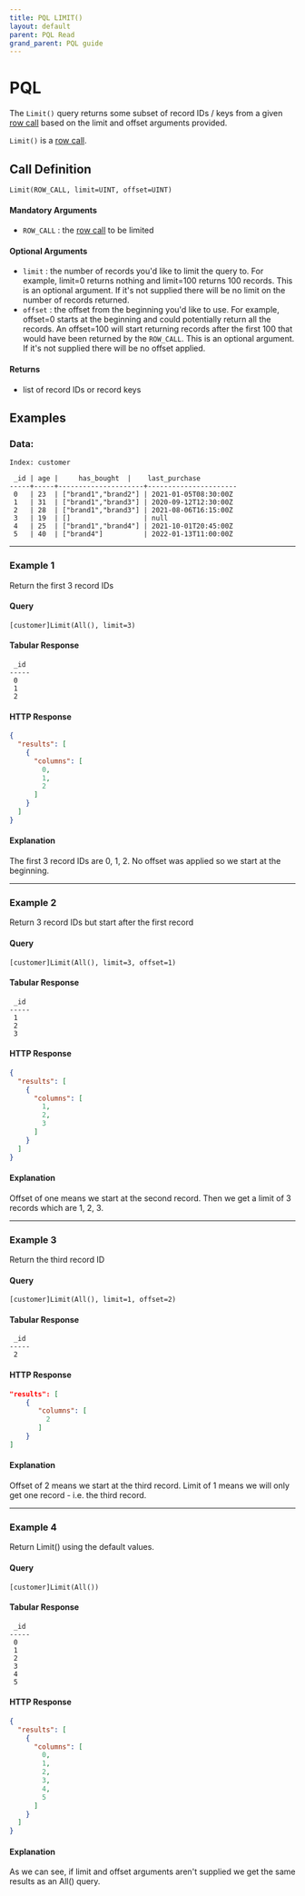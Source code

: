 ```yaml
---
title: PQL LIMIT()
layout: default
parent: PQL Read
grand_parent: PQL guide
---
```


# PQL

The `Limit()` query returns some subset of record IDs / keys from a given [row call](/docs/pql-guide/pql-read-home#row-calls) based on the limit and offset arguments provided.

`Limit()` is a [row call](/docs/pql-guide/pql-read-home#row-calls).

## Call Definition

```pql
Limit(ROW_CALL, limit=UINT, offset=UINT)
```

#### Mandatory Arguments
- `ROW_CALL` : the [row call](/docs/pql-guide/pql-read-home#row-calls) to be limited

#### Optional Arguments
- `limit` : the number of records you'd like to limit the query to. For example, limit=0 returns nothing and limit=100 returns 100 records. This is an optional argument. If it's not supplied there will be no limit on the number of records returned.
- `offset` : the offset from the beginning you'd like to use. For example, offset=0 starts at the beginning and could potentially return all the records. An offset=100 will start returning records after the first 100 that would have been returned by the `ROW_CALL`. This is an optional argument. If it's not supplied there will be no offset applied.

#### Returns

- list of record IDs or record keys


## Examples

### Data:

```
Index: customer

 _id | age |     has_bought	 |    last_purchase
-----+-----+---------------------+----------------------
 0   | 23  | ["brand1","brand2"] | 2021-01-05T08:30:00Z
 1   | 31  | ["brand1","brand3"] | 2020-09-12T12:30:00Z
 2   | 28  | ["brand1","brand3"] | 2021-08-06T16:15:00Z
 3   | 19  | []                  | null
 4   | 25  | ["brand1","brand4"] | 2021-10-01T20:45:00Z
 5   | 40  | ["brand4"]          | 2022-01-13T11:00:00Z
```
-----------------------------------------------------------------------
### Example 1
Return the first 3 record IDs

#### Query
```
[customer]Limit(All(), limit=3)
```

#### Tabular Response
```
 _id
-----
 0
 1
 2
```
#### HTTP Response
```json
{
  "results": [
    {
      "columns": [
        0,
        1,
        2
      ]
    }
  ]
}
```

#### Explanation
The first 3 record IDs are 0, 1, 2. No offset was applied so we start at the beginning.

-----------------------------------------------------------------------
### Example 2
Return 3 record IDs but start after the first record

#### Query
```
[customer]Limit(All(), limit=3, offset=1)
```
#### Tabular Response
```
 _id
-----
 1
 2
 3
```
#### HTTP Response
```json
{
  "results": [
    {
      "columns": [
        1,
        2,
        3
      ]
    }
  ]
}
```

#### Explanation
Offset of one means we start at the second record. Then we get a limit of 3 records which are 1, 2, 3.

-------------------------------------------------------------------------
### Example 3
Return the third record ID

#### Query
```
[customer]Limit(All(), limit=1, offset=2)
```
#### Tabular Response
```
 _id
-----
 2
```

#### HTTP Response
```json
"results": [
    {
       "columns": [
         2
       ]
    }
]
```

#### Explanation
Offset of 2 means we start at the third record. Limit of 1 means we will only get one record - i.e. the third record.

-------------------------------------------------------------------------
### Example 4
Return Limit() using the default values.

#### Query
```
[customer]Limit(All())
```
#### Tabular Response
```
 _id
-----
 0
 1
 2
 3
 4
 5
```

#### HTTP Response
```json
{
  "results": [
    {
      "columns": [
        0,
        1,
        2,
        3,
        4,
        5
      ]
    }
  ]
}
```

#### Explanation
As we can see, if limit and offset arguments aren't supplied we get the same results as an All() query.
